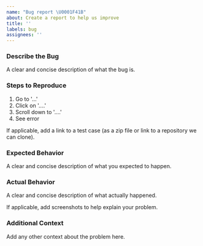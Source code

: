 ```yaml
---
name: "Bug report \U0001F41B"
about: Create a report to help us improve
title: ''
labels: bug
assignees: ''
---
```


### Describe the Bug

A clear and concise description of what the bug is.

### Steps to Reproduce

1. Go to '...'
2. Click on '....'
3. Scroll down to '....'
4. See error

If applicable, add a link to a test case (as a zip file or link to a repository we can clone).

### Expected Behavior

A clear and concise description of what you expected to happen.

### Actual Behavior

A clear and concise description of what actually happened.

If applicable, add screenshots to help explain your problem.

### Additional Context

Add any other context about the problem here.
